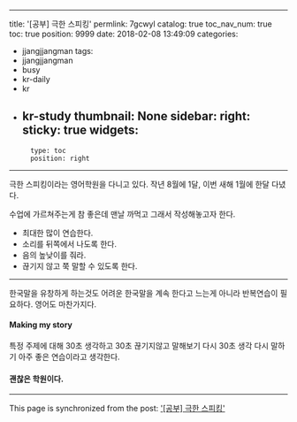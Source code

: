 
---
title: '[공부] 극한 스피킹'
permlink: 7gcwyl
catalog: true
toc_nav_num: true
toc: true
position: 9999
date: 2018-02-08 13:49:09
categories:
- jjangjjangman
tags:
- jjangjjangman
- busy
- kr-daily
- kr
- kr-study
thumbnail: None
sidebar:
    right:
        sticky: true
widgets:
    -
        type: toc
        position: right
---


극한 스피킹이라는 영어학원을 다니고 있다.
작년 8월에 1달, 이번 새해 1월에 한달 다녔다.

수업에 가르쳐주는게 참 좋은데 맨날 까먹고 그래서 작성해놓고자 한다.

- 최대한 많이 연습한다.
- 소리를 뒤쪽에서 나도록 한다.
- 음의 높낮이를 줘라.
- 끊기지 않고 쭉 말할 수 있도록 한다.

----

한국말을 유창하게 하는것도 어려운 한국말을 계속 한다고 느는게 아니라
반복연습이 필요하다.
영어도 마찬가지다.

#### Making my story
특정 주제에 대해
30초 생각하고
30초 끊기지않고 말해보기
다시 30초 생각
다시 말하기
아주 좋은 연습이라고 생각한다.

#### 괜찮은 학원이다.

- - -

This page is synchronized from the post: ['[공부] 극한 스피킹'](https://steemit.com/@jacobyu/7gcwyl)
